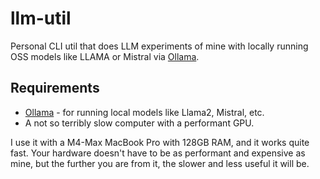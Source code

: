 # llm-util

Personal CLI util that does LLM experiments of mine with locally running OSS models like LLAMA or Mistral via [Ollama](https://ollama.com).

## Requirements

- [Ollama](https://ollama.com/download) - for running local models like Llama2, Mistral, etc.
- A not so terribly slow computer with a performant GPU.

I use it with a M4-Max MacBook Pro with 128GB RAM, and it works quite fast.
Your hardware doesn't have to be as performant and expensive as mine, but the further you are from it, the slower and less useful it will be.
